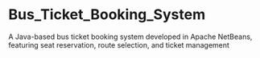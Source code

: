 # Bus_Ticket_Booking_System
A Java-based bus ticket booking system developed in Apache NetBeans, featuring seat reservation, route selection, and ticket management
